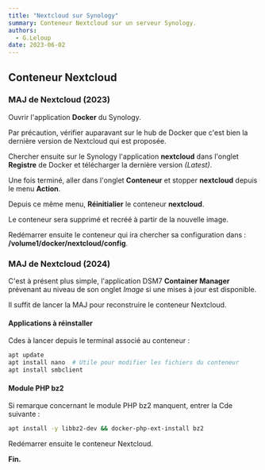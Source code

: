 ```yaml
---
title: "Nextcloud sur Synology"
summary: Conteneur Nextcloud sur un serveur Synology.
authors: 
  - G.Leloup
date: 2023-06-02
---
```


## Conteneur Nextcloud

### MAJ de Nextcloud (2023)

Ouvrir l'application **Docker** du Synology.

Par précaution, vérifier auparavant sur le hub de Docker que c'est bien la dernière version de Nextcloud qui est proposée.

Chercher ensuite sur le Synology l'application **nextcloud** dans l'onglet **Registre** de Docker et télécharger la dernière version *(Latest)*.

Une fois terminé, aller dans l'onglet **Conteneur** et stopper **nextcloud** depuis le menu **Action**.

Depuis ce même menu, **Réinitialier** le conteneur **nextcloud**.

Le conteneur sera supprimé et recréé à partir de la nouvelle image.

Redémarrer ensuite le conteneur qui ira chercher sa configuration dans :  
**/volume1/docker/nextcloud/config**.

### MAJ de Nextcloud (2024)

C'est à présent plus simple, l'application DSM7 **Container Manager** prévenant au niveau de son onglet *Image* si une mises à jour est disponible.

Il suffit de lancer la MAJ pour reconstruire le conteneur Nextcloud.

#### Applications à réinstaller

Cdes à lancer depuis le terminal associé au conteneur :

```bash
apt update
apt install nano  # Utile pour modifier les fichiers du conteneur
apt install smbclient
```

#### Module PHP bz2

Si remarque concernant le module PHP bz2 manquent, entrer la Cde suivante :

```bash
apt install -y libbz2-dev && docker-php-ext-install bz2
```

Redémarrer ensuite le conteneur Nextcloud.

**Fin.**

